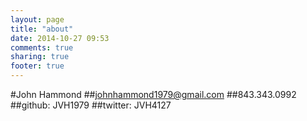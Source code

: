 ```yaml
---
layout: page
title: "about"
date: 2014-10-27 09:53
comments: true
sharing: true
footer: true
---
```

#John Hammond
##johnhammond1979@gmail.com
##843.343.0992
##github: JVH1979
##twitter: JVH4127